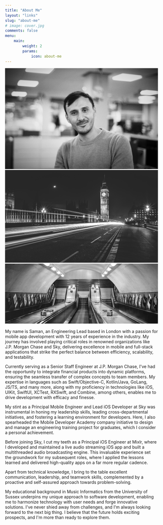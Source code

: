 ```yaml
---
title: "About Me"
layout: "links"
slug: "about-me"
# image: cover.jpg
comments: false
menu:
    main:
        weight: 2
        params: 
            icon: about-me
---
```


![](me.jpg) ![](big-ben.jpg) ![](cover.jpg)


My name is Saman, an Engineering Lead based in London with a passion for mobile app development with 12 years of experience in the industry. My journey has involved playing critical roles in renowned organizations like J.P. Morgan Chase and Sky, delivering excellence in mobile and full-stack applications that strike the perfect balance between efficiency, scalability, and testability.

Currently serving as a Senior Staff Engineer at J.P. Morgan Chase, I've had the opportunity to integrate financial products into dynamic platforms, ensuring the seamless transfer of complex concepts to team members. My expertise in languages such as Swift/Objective-C, Kotlin/Java, GoLang, JS/TS, and many more, along with my proficiency in technologies like iOS, UIKit, SwiftUI, XCTest, RXSwift, and Combine, among others, enables me to drive development with efficacy and finesse.

My stint as a Principal Mobile Engineer and Lead iOS Developer at Sky was instrumental in honing my leadership skills, leading cross-departmental initiatives, and fostering a learning environment for developers. Here, I also spearheaded the Mobile Developer Academy company initiative to design and manage an engineering training project for graduates, which I consider a personal achievement.

Before joining Sky, I cut my teeth as a Principal iOS Engineer at Mixlr, where I developed and maintained a live audio streaming iOS app and built a multithreaded audio broadcasting engine. This invaluable experience set the groundwork for my subsequent roles, where I applied the lessons learned and delivered high-quality apps on a far more regular cadence.

Apart from technical knowledge, I bring to the table excellent communication, leadership, and teamwork skills, complemented by a proactive and self-assured approach towards problem-solving.

My educational background in Music Informatics from the University of Sussex underpins my unique approach to software development, enabling me to harmonize technology with user needs and forge innovative solutions. I've never shied away from challenges, and I'm always looking forward to the next big thing. I believe that the future holds exciting prospects, and I'm more than ready to explore them.
